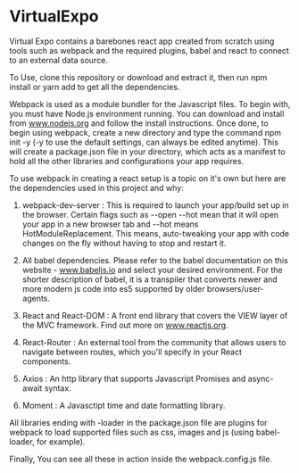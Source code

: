 # VirtualExpo

Virtual Expo contains a barebones react app created from scratch using tools such as webpack and the required plugins, babel and react to connect to an external data source.

To Use, clone this repository or download and extract it, then run npm install or yarn add to get all the dependencies.

Webpack is used as a module bundler for the Javascript files. To begin with, you must have Node.js environment running. You can download and install from www.nodejs.org and follow the install instructions. Once done, to begin using webpack, create a new directory and type the command npm init -y (-y to use the default settings, can always be edited anytime). This will create a package.json file in your directory, which acts as a manifest to hold all the other libraries and configurations your app requires.

To use webpack in creating a react setup is a topic on it's own but here are the dependencies used in this project and why:

1. webpack-dev-server : This is required to launch your app/build set up in the browser. Certain flags such as --open --hot mean that it will open your app in a new browser tab and --hot means HotModuleReplacement. This means, auto-tweaking your app with code changes on the fly without having to stop and restart it.

2. All babel dependencies. Please refer to the babel documentation on this website - www.babeljs.io and select your desired environment. For the shorter description of babel, it is a transpiler that converts newer and more modern js code into es5 supported by older browsers/user-agents.

3. React and React-DOM : A front end library that covers the VIEW layer of the MVC framework. Find out more on www.reactjs.org.

4. React-Router : An external tool from the community that allows users to navigate between routes, which you'll specify in your React components.

5. Axios : An http library that supports Javascript Promises and async-await syntax.

6. Moment :  A Javasctipt time and date formatting library.

All libraries ending with -loader in the package.json file are plugins for webpack to load supported files such as css, images and js (using babel-loader, for example).

Finally, You can see all these in action inside the webpack.config.js file.
